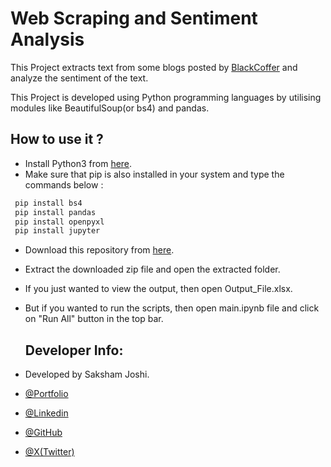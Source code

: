 
# Web Scraping and Sentiment Analysis

This Project extracts text from some blogs posted by [BlackCoffer](https://insights.blackcoffer.com/) and analyze the sentiment of the text.

This Project is developed using Python programming languages by utilising modules like BeautifulSoup(or bs4) and pandas.



## How to use it ?
 - Install Python3 from [here](https://www.python.org/downloads/).
 - Make sure that pip is also installed in your system and type the commands below :
 ```bash
  pip install bs4
  pip install pandas
  pip install openpyxl
  pip install jupyter
```
 - Download this repository from [here](https://github.com/saksham-joshi/web_scrap_and_analysis/archive/refs/heads/main.zip).
 - Extract the downloaded zip file and open the extracted folder.
 - If you just wanted to view the output, then open Output_File.xlsx.
 - But if you wanted to run the scripts, then open main.ipynb file and click on "Run All" button in the top bar.
 


    ## Developer Info:
- Developed by Saksham Joshi.
- [@Portfolio](https://sakshamjoshi.netlify.app/)
- [@Linkedin](https://www.linkedin.com/in/sakshamjoshi27)
- [@GitHub](https://github.com/saksham-joshi)
- [@X(Twitter)](https://twitter.com/sakshamjoshi27/)

